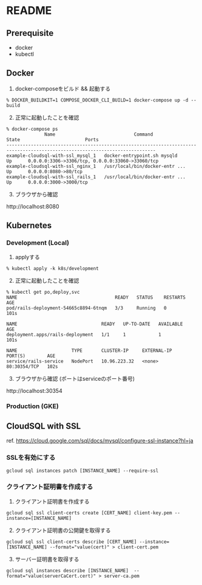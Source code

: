 # README

## Prerequisite
- docker
- kubectl

## Docker
1. docker-composeをビルド && 起動する
```
% DOCKER_BUILDKIT=1 COMPOSE_DOCKER_CLI_BUILD=1 docker-compose up -d --build
```

2. 正常に起動したことを確認
```
% docker-compose ps
              Name                             Command               State                        Ports
-----------------------------------------------------------------------------------------------------------------------------
example-cloudsql-with-ssl_mysql_1   docker-entrypoint.sh mysqld      Up      0.0.0.0:3306->3306/tcp, 0.0.0.0:33060->33060/tcp
example-cloudsql-with-ssl_nginx_1   /usr/local/bin/docker-entr ...   Up      0.0.0.0:8080->80/tcp
example-cloudsql-with-ssl_rails_1   /usr/local/bin/docker-entr ...   Up      0.0.0.0:3000->3000/tcp
```

3. ブラウザから確認

http://localhost:8080

## Kubernetes
### Development (Local)
1. applyする
```
% kubectl apply -k k8s/development
```

2. 正常に起動したことを確認
```
% kubectl get po,deploy,svc
NAME                                    READY   STATUS    RESTARTS   AGE
pod/rails-deployment-54665c8894-6tnqm   3/3     Running   0          101s

NAME                               READY   UP-TO-DATE   AVAILABLE   AGE
deployment.apps/rails-deployment   1/1     1            1           101s

NAME                    TYPE       CLUSTER-IP     EXTERNAL-IP   PORT(S)        AGE
service/rails-service   NodePort   10.96.223.32   <none>        80:30354/TCP   102s
```

3. ブラウザから確認 (ポートはserviceのポート番号)

http://localhost:30354

### Production (GKE)

## CloudSQL with SSL
ref. https://cloud.google.com/sql/docs/mysql/configure-ssl-instance?hl=ja

### SSLを有効にする
```
gcloud sql instances patch [INSTANCE_NAME] --require-ssl
```

### クライアント証明書を作成する
1. クライアント証明書を作成する
```
gcloud sql ssl client-certs create [CERT_NAME] client-key.pem --instance=[INSTANCE_NAME]
```

2. クライアント証明書の公開鍵を取得する
```
gcloud sql ssl client-certs describe [CERT_NAME] --instance=[INSTANCE_NAME] --format="value(cert)" > client-cert.pem
```

3. サーバー証明書を取得する
```
gcloud sql instances describe [INSTANCE_NAME]  --format="value(serverCaCert.cert)" > server-ca.pem
```
